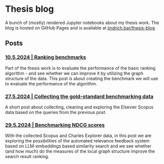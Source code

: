 # Thesis blog

A bunch of (mostly) rendered Jupyter notebooks about my thesis work. The blog is hosted on GitHub Pages and is available at [jindrich.bar/thesis-blog](https://jindrich.bar/edu/thesis-blog).

## Posts

### [10.5.2024 | Ranking benchmarks](./ranking-benchmarks/index.md)

Part of the thesis work is to evaluate the performance of the basic ranking algorithm - and see whether we can improve it by utilizing the graph structure of the data. 
This post is about creating the benchmark we will use to evaluate the performance of the algorithm.

### [27.5.2024 | Collecting the gold-standard benchmarking data](./collecting-data/index.md)

A short post about collecting, cleaning and exploring the Elsevier Scopus data based on the queries from the previous post.

### [29.5.2024 | Benchmarking NDCG scores](./ndcg-benchmark/index.md)

With the collected Scopus and Charles Explorer data, in this post we are exploring the possibilities of the automated relevance feedback system based on LLM-embeddings based similarity search and we see whether (and how much) do the measures of the local graph structure improve the search result ranking.
